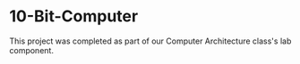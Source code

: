 # 10-Bit-Computer
This project was completed as part of our Computer Architecture class's lab component.
